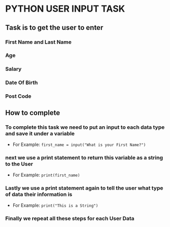 # PYTHON USER INPUT TASK 
## Task is to get the user to enter 
### First Name and Last Name 
### Age
### Salary 
### Date Of Birth
### Post Code 

## How to complete 
### To complete this task we need to put an input to each data type and save it under a variable  
- For Example:
  ```first_name = input("What is your First Name?")```
### next we use a print statement to return this variable as a string to the User
- For Example: 
```print(first_name)```
### Lastly we use a print statement again to tell the user what type of data their information is 
- For Example: 
```print("This is a String")``` 
### Finally we repeat all these steps for each User Data